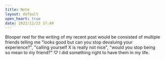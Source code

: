 ```yaml
---
title: Note
layout: default
open_heart: true
date: 2022/12/23 17:49
---
```


Blooper reel for the writing of my recent post would be consisted of multiple friends telling me "looks good but can you stop devaluing your experience?", "calling yourself X is really not nice", "would you stop being so mean to my friend?" ♡ I did something right to have them in my life.
